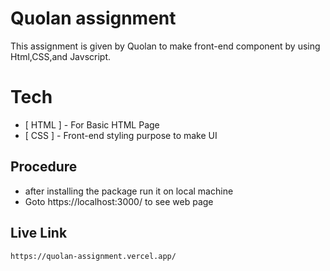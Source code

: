 # Quolan assignment

This assignment is given by Quolan to make front-end component by using Html,CSS,and Javscript.

# Tech
- [ HTML ] - For  Basic HTML Page
- [ CSS ] - Front-end styling purpose to make UI


## Procedure
- after installing the package run it on local machine
- Goto https://localhost:3000/ to see web page

## Live  Link
```sh
https://quolan-assignment.vercel.app/
```
